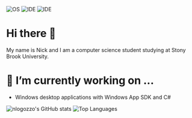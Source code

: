 ![OS](https://img.shields.io/badge/OS-Windows%2011-informational?style=flat&logo=Microsoft)
![IDE](https://img.shields.io/badge/IDE-Visual%20Studio%202022-informational?style=flat&logo=VisualStudio)
![IDE](https://img.shields.io/badge/Code-C%23-informational?style=flat&logo=csharp)

# Hi there 👋
My name is Nick and I am a computer science student studying at Stony Brook University.

# 🔭 I’m currently working on ...
  - Windows desktop applications with Windows App SDK and C#

![nlogozzo's GitHub stats](https://github-readme-stats.vercel.app/api?username=nlogozzo&show_icons=true&theme=dark)
![Top Languages](https://github-readme-stats.vercel.app/api/top-langs/?username=nlogozzo&theme=dark)
